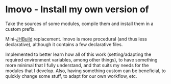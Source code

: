 Imovo - Install my own version of
=================================

Take the sources of some modules, compile them and install them in a custom
prefix.

Mini-[JHBuild](https://wiki.gnome.org/Projects/Jhbuild) replacement. Imovo is
more procedural (and thus less declarative), although it contains a few
declarative files.

Implemented to better learn how all of this work (setting/adapting the required
environment variables, among other things), to have something more minimal that
I fully understand, and that suits my needs for the modules that I develop.
Also, having something custom can be beneficial, to quickly change some stuff,
to adapt for our own workflow, etc.
